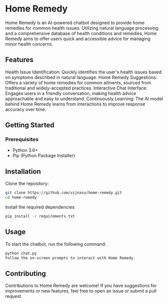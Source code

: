 # Home Remedy

Home Remedy is an AI-powered chatbot designed to provide home remedies for common health issues. Utilizing natural language processing and a comprehensive database of health conditions and remedies, Home Remedy aims to offer users quick and accessible advice for managing minor health concerns.

## Features
Health Issue Identification: Quickly identifies the user's health issues based on symptoms described in natural language.
Home Remedy Suggestions: Offers a variety of home remedies for common ailments, sourced from traditional and widely-accepted practices.
Interactive Chat Interface: Engages users in a friendly conversation, making health advice approachable and easy to understand.
Continuously Learning: The AI model behind Home Remedy learns from interactions to improve response accuracy over time.

## Getting Started

### Prerequisites
- Python 3.6+
- Pip (Python Package Installer)

## Installation
Clone the repository:

```bash
git clone https://github.com/vijnasu/home-remedy.git
cd home-remedy
```

Install the required dependencies:

```bash
pip install -r requirements.txt
```

## Usage
To start the chatbot, run the following command:

```bash
python chat.py
Follow the on-screen prompts to interact with Home Remedy.
```

## Contributing
Contributions to Home Remedy are welcome! If you have suggestions for improvements or new features, feel free to open an issue or submit a pull request.